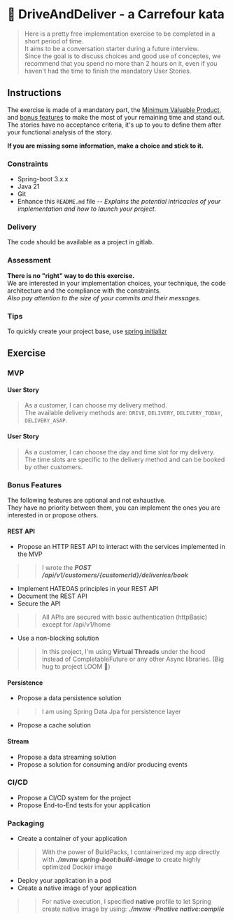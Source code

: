 # 🚚 DriveAndDeliver - a Carrefour kata

> Here is a pretty free implementation exercise to be completed in a short period of time.\
> It aims to be a conversation starter during a future interview.\
> Since the goal is to discuss choices and good use of conceptes, we recommend that you spend no more than 2 hours on it, even if you haven't had the time to finish the mandatory User Stories. 

## Instructions
The exercise is made of a mandatory part, the [Minimum Valuable Product](#mvp), and [bonus features](#features-bonus) to make the most of your remaining time and stand out.\
The stories have no acceptance criteria, it's up to you to define them after your functional analysis of the story.

**If you are missing some information, make a choice and stick to it.**

### Constraints
- Spring-boot 3.x.x
- Java 21
- Git
- Enhance this `README.md` file -- _Explains the potential intricacies of your implementation and how to launch your project_.

### Delivery
The code should be available as a project in gitlab.

### Assessment
**There is no "right" way to do this exercise.**\
We are interested in your implementation choices, your technique, the code architecture and the compliance with the constraints.\
_Also pay attention to the size of your commits and their messages._

### Tips
To quickly create your project base, use [spring initializr](https://start.spring.io/)

## Exercise
### MVP
#### User Story
> As a customer, I can choose my delivery method.\
> The available delivery methods are: `DRIVE`, `DELIVERY`, `DELIVERY_TODAY`, `DELIVERY_ASAP`.

#### User Story
> As a customer, I can choose the day and time slot for my delivery.\
> The time slots are specific to the delivery method and can be booked by other customers.

### Bonus Features
The following features are optional and not exhaustive.\
They have no priority between them, you can implement the ones you are interested in or propose others.

#### REST API
- Propose an HTTP REST API to interact with the services implemented in the MVP

>> I wrote the **_POST /api/v1/customers/{customerId}/deliveries/book_** 

- Implement HATEOAS principles in your REST API
- Document the REST API
- Secure the API

>> All APIs are secured with basic authentication (httpBasic) except for /api/v1/home

- Use a non-blocking solution

>> In this project, I'm using **Virtual Threads** under the hood instead of CompletableFuture or any other Async libraries.
(Big hug to project LOOM 🤗)
#### Persistence
- Propose a data persistence solution

>> I am using Spring Data Jpa for persistence layer

- Propose a cache solution

#### Stream
- Propose a data streaming solution
- Propose a solution for consuming and/or producing events

### CI/CD
- Propose a CI/CD system for the project
- Propose End-to-End tests for your application

### Packaging
- Create a container of your application

>> With the power of BuildPacks, I containerized my app directly with **_./mvnw spring-boot:build-image_** to create highly optimized Docker image

- Deploy your application in a pod
- Create a native image of your application

>> For native execution, I specified **native** profile to let Spring create native image by using:
> _**./mvnw -Pnative native:compile**_